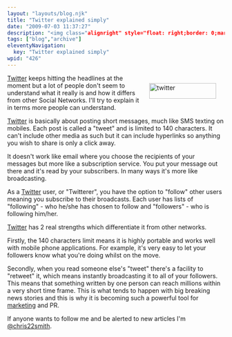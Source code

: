 ```yaml
---
layout: "layouts/blog.njk"
title: "Twitter explained simply"
date: "2009-07-03 11:37:27"
description: "<img class="alignright" style="float: right;border: 0;margin: 20px" src="http://www"
tags: ["blog","archive"]
eleventyNavigation:
  key: "Twitter explained simply"
wpid: "426"
---
```

<img class="alignright" style="float: right;border: 0;margin: 20px" src="http://www.chris-smith-web.com/wp-content/uploads/2009/06/twitter_logo.png" alt="twitter" width="155" height="36" /><a title="Twitter" href="http://twitter.com" target="_blank">Twitter</a> keeps hitting the headlines at the moment but a lot of people don't seem to understand what it really is and how it differs from other Social Networks. I'll try to explain it in terms more people can understand.

<a title="Twitter" href="http://twitter.com" target="_blank">Twitter</a> is basically about posting short messages, much like SMS texting on mobiles. Each post is called a "tweet" and is limited to 140 characters. It can't include other media as such but it can include hyperlinks so anything you wish to share is only a click away.

It doesn't work like email where you choose the recipients of your messages but more like a subscription service. You put your message out there and it's read by your subscribers. In many ways it's more like broadcasting.

As a <a title="Twitter" href="http://twitter.com" target="_blank">Twitter</a> user, or "Twitterer", you have the option to "follow" other users meaning you subscribe to their broadcasts. Each user has lists of "following" - who he/she has chosen to follow and "followers" - who is following him/her.

<a title="Twitter" href="http://twitter.com" target="_blank">Twitter</a> has 2 real strengths which differentiate it from other networks.

Firstly, the 140 characters limit means it is highly portable and works well with mobile phone applications. For example, it's very easy to let your followers know what you're doing whilst on the move.

Secondly, when you read someone else's "tweet" there's a facility to "retweet" it, which means instantly broadcasting it to all of your followers. This means that something written by one person can reach millions within a very short time frame. This is what tends to happen with big breaking news stories and this is why it is becoming such a powerful tool for <a title="Internet Marketing" href="http://www.chrissmithmarketing.com" target="_self">marketing</a> and PR.

If anyone wants to follow me and be alerted to new articles I'm <a href="http://twitter.com/chris22smith" target="_self">@chris22smith</a>.